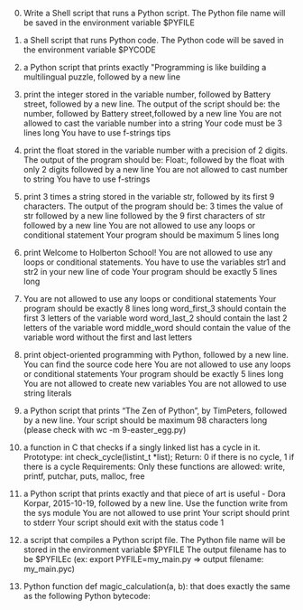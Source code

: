 0. Write a Shell script that runs a Python script.
   The Python file name will be saved in the environment variable $PYFILE

1. a Shell script that runs Python code.
   The Python code will be saved in the environment variable $PYCODE

2. a Python script that prints exactly "Programming is like building a multilingual puzzle, followed by a new line

3. print the integer stored in the variable number, followed by Battery street, followed by a new line.
   The output of the script should be:
   the number, followed by Battery street,followed by a new line
   You are not allowed to cast the variable number into a string
   Your code must be 3 lines long
   You have to use f-strings tips

4. print the float stored in the variable number with a precision of 2 digits.
   The output of the program should be:
   Float:, followed by the float with only 2 digits followed by a new line
   You are not allowed to cast number to string
   You have to use f-strings

5. print 3 times a string stored in the variable str, followed by its first 9 characters.
   The output of the program should be:
   3 times the value of str
   followed by a new line
   followed by the 9 first characters of str
   followed by a new line
   You are not allowed to use any loops or conditional statement
   Your program should be maximum 5 lines long

6. print Welcome to Holberton School!
   You are not allowed to use any loops or conditional statements.
   You have to use the variables str1 and str2 in your new line of code
   Your program should be exactly 5 lines long

7. You are not allowed to use any loops or conditional statements
   Your program should be exactly 8 lines long
   word_first_3 should contain the first 3 letters of the variable word
   word_last_2 should contain the last 2 letters of the variable word
   middle_word should contain the value of the variable word without the first and last letters

8. print object-oriented programming with Python, followed by a new line.
   You can find the source code here
   You are not allowed to use any loops or conditional statements
   Your program should be exactly 5 lines long
   You are not allowed to create new variables
   You are not allowed to use string literals

9. a Python script that prints “The Zen of Python”, by TimPeters, followed by a new line.
   Your script should be maximum 98 characters long (please check with wc -m 9-easter_egg.py)

10. a function in C that checks if a singly linked list has a cycle in it.
    Prototype: int check_cycle(listint_t \*list);
    Return: 0 if there is no cycle, 1 if there is a cycle
    Requirements: Only these functions are allowed: write, printf, putchar, puts, malloc, free

11. a Python script that prints exactly and that piece of art is useful - Dora Korpar, 2015-10-19, followed by a new line.
    Use the function write from the sys module
    You are not allowed to use print
    Your script should print to stderr
    Your script should exit with the status code 1

12. a script that compiles a Python script file.
    The Python file name will be stored in the environment variable $PYFILE
    The output filename has to be $PYFILEc (ex: export PYFILE=my_main.py => output filename: my_main.pyc)

13. Python function def magic_calculation(a, b): that does exactly the same as the following Python bytecode:
